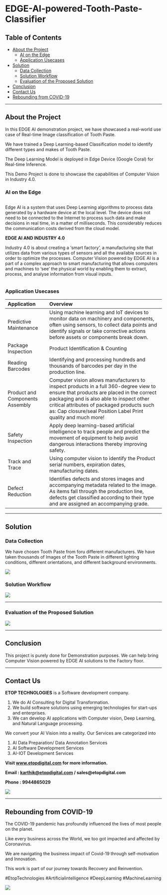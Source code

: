 # EDGE-AI-powered-Tooth-Paste-Classifier

## Table of Contents ##

* [About the Project](https://github.com/Karthikkannan-AI/EDGE-AI-powered-Tooth-Paste-Classifier#about-the-project)
  * [AI on the Edge](https://github.com/Karthikkannan-AI/EDGE-AI-powered-Tooth-Paste-Classifier#ai-on-the-edge)
  * [Application Usecases](https://github.com/Karthikkannan-AI/EDGE-AI-powered-Tooth-Paste-Classifier#application-usecases)
* [Solution](https://github.com/Karthikkannan-AI/EDGE-AI-powered-Tooth-Paste-Classifier/blob/main/README.md#solution)
  * [Data Collection](https://github.com/Karthikkannan-AI/EDGE-AI-powered-Tooth-Paste-Classifier#data-collection)
  * [Solution Workflow](https://github.com/Karthikkannan-AI/EDGE-AI-powered-Tooth-Paste-Classifier/blob/main/README.md#solution-workflow)
  * [Evaluation of the Proposed Solution](https://github.com/Karthikkannan-AI/EDGE-AI-powered-Tooth-Paste-Classifier/blob/main/README.md#evaluation-of-the-proposed-solution)
* [Conclusion](https://github.com/Karthikkannan-AI/EDGE-AI-powered-Tooth-Paste-Classifier/blob/main/README.md#conclusion)
* [Contact Us](https://github.com/Karthikkannan-AI/EDGE-AI-powered-Tooth-Paste-Classifier/blob/main/README.md#contact-us)
* [Rebounding from COVID-19](https://github.com/Karthikkannan-AI/EDGE-AI-powered-Tooth-Paste-Classifier/blob/main/README.md#rebounding-from-covid-19)

- - - -

## About the Project ##

In this EDGE AI demonstration  project, we have showcased a real-world use case of Real-time Image classification of Tooth Paste.

We have trained a Deep Learning-based Classification model to identify different types and makes of Tooth Paste.

The Deep Learning Model is deployed in Edge Device (Google Coral) for Real-time Inference. 

This Demo Project is done to showcase the capabilities of Computer Vision in Industry 4.0.

### AI on the Edge ###

<img src="">

Edge AI is a system that uses Deep Learning algorithms to process data generated by a hardware device at the local level. The device does not need to be connected to the Internet to process such data and make decisions in real time, in a matter of milliseconds. This considerably reduces the communication costs derived from the cloud model. 

__EDGE AI AND INDUSTRY 4.0__

Industry 4.0 is about creating a ‘smart factory’, a manufacturing site that utilizes data from various types of sensors and all the available sources in order to optimize the processes. Computer Vision powered by EDGE AI is a part of a complex approach to smart manufacturing that allows computers and machines to ‘see’ the physical world by enabling them to extract, process, and analyse information from visual inputs. 

<img src="">

### Application Usecases ###

| Application | Overview |
| :------------- | :------------- |
| Predictive Maintenance | Using machine learning and IoT devices to monitor data on machinery and components, often using sensors, to collect data points and identify signals or take corrective actions before assets or components break down. |
| Package Inspection | Product Identification & Counting |
| Reading Barcodes | Identifying and processing hundreds and thousands of barcodes per day in the production line. |
| Product and Components Assembly | Computer vision allows manufacturers to inspect products in a full 360-degree view to ensure that products are placed in the correct packaging and is also able to inspect other critical attributes of packaged products such as: Cap closure/seal Position Label Print quality and much more! |
| Safety Inspection | Apply deep learning-based artificial intelligence to track people and predict the movement of equipment to help avoid dangerous interactions thereby improving safety. |
| Track and Trace | Using computer vision to identify the Product serial numbers, expiration dates, manufacturing dates. |
| Defect Reduction | Identifies defects and stores images and accompanying metadata related to the image.  As items fall through the production line, defects get classified according to their type and are assigned an accompanying grade. |

- - - -

## Solution ##

### Data Collection ###

We have chosen Tooth Paste from foru different manufacturers. 
We have taken thousands of Images of the Tooth Paste in different lighting conditions, different orientations, and different background environments.

<img src="https://github.com/Karthikkannan-AI/EDGE-AI-powered-Tooth-Paste-Classifier/blob/main/resources/Tooth%20Paste%20Classifier.png">

### Solution Workflow ###

<img src="https://github.com/Karthikkannan-AI/EDGE-AI-powered-Tooth-Paste-Classifier/blob/main/resources/Tooth%20Paste%20Classification%20Workflow.png">

- - - -

### Evaluation of the Proposed Solution ###

<a href="https://youtu.be/F7M6QLyZDWU" target="_blank"><img src="https://github.com/Karthikkannan-AI/EDGE-AI-powered-Tooth-Paste-Classifier/blob/main/resources/Tooth%20Paste%20Classification.png"/></a> 

- - - -

## Conclusion ##

This project is purely done for Demonstration purposes.
We can help bring Computer Vision powered by EDGE AI solutions to the Factory floor.

- - - -

## Contact Us ##

__ETOP TECHNOLOGIES__ is a Software development company. 
1. We do AI Consulting for Digital Transformation.
2. We build software solutions using emerging technologies for start-ups and enterprises. 
3. We can develop AI applications with Computer vision, Deep Learning, and Natural Language processing.

We convert your AI Vision into a reality. Our Services are categorized into 
1. AI Data Preparation/ Data Annotation Services 
2. AI Software Development Services 
3. AI-IOT Development Services

__Visit www.etopdigital.com for more information.__

__Email : karthik@etopdigital.com / sales@etopdigital.com__
          
__Phone : 9944865029__

<img src="https://github.com/Karthikkannan-AI/EDGE-AI-powered-Tooth-Paste-Classifier/blob/main/resources/About%20ETOP%20Technologies_Github.png">

- - - -

## Rebounding from COVID-19 ##

The COVID-19 pandemic has profoundly influenced the lives of most people on the planet.

Like every business across the World, we too got impacted and affected by Coronavirus.

We are navigating the business impact of Covid-19 through self-motivation and Innovation.

This work is part of our journey towards Recovery and Reinvention.

#EtopTechnologies #Artificialintelligence #DeepLearning #MachineLearning


<img src="https://github.com/Karthikkannan-AI/EDGE-AI-powered-Tooth-Paste-Classifier/blob/main/resources/CoronaPandemic.jpeg">
